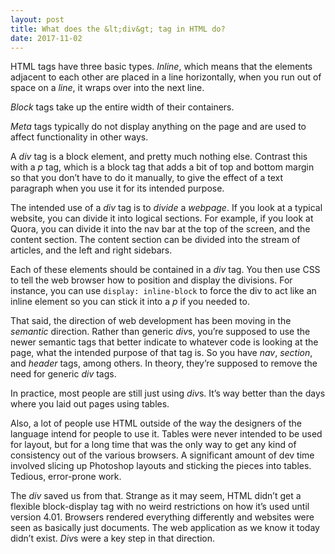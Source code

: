 ```yaml
---
layout: post
title: What does the &lt;div&gt; tag in HTML do?
date: 2017-11-02
---
```


<p>HTML tags have three basic types. <i>Inline</i>, which means that the elements adjacent to each other are placed in a line horizontally, when you run out of space on a <i>line</i>, it wraps over into the next line.</p><p><i>Block</i> tags take up the entire width of their containers.</p><p><i>Meta</i> tags typically do not display anything on the page and are used to affect functionality in other ways.</p><p>A <i>div</i> tag is a block element, and pretty much nothing else. Contrast this with a <i>p </i>tag, which is a block tag that adds a bit of top and bottom margin so that you don’t have to do it manually, to give the effect of a text paragraph when you use it for its intended purpose.</p><p>The intended use of a <i>div</i> tag is to <i>divide</i> a<i> webpage</i>. If you look at a typical website, you can divide it into logical sections. For example, if you look at Quora, you can divide it into the nav bar at the top of the screen, and the content section. The content section can be divided into the stream of articles, and the left and right sidebars.</p><p>Each of these elements should be contained in a <i>div</i> tag. You then use CSS to tell the web browser how to position and display the divisions. For instance, you can use <code class="prettyprint inline prettyprinted" style="">display: inline-block</code> to force the div to act like an inline element so you can stick it into a <i>p</i> if you needed to.</p><p>That said, the direction of web development has been moving in the <i>semantic</i> direction. Rather than generic <i>div</i>s, you’re supposed to use the newer semantic tags that better indicate to whatever code is looking at the page, what the intended purpose of that tag is. So you have <i>nav</i>, <i>section</i>, and <i>header</i> tags, among others. In theory, they’re supposed to remove the need for generic <i>div</i> tags.</p><p>In practice, most people are still just using <i>div</i>s. It’s way better than the days where you laid out pages using tables.</p><p>Also, a lot of people use HTML outside of the way the designers of the language intend for people to use it. Tables were never intended to be used for layout, but for a long time that was the only way to get any kind of consistency out of the various browsers. A significant amount of dev time involved slicing up Photoshop layouts and sticking the pieces into tables. Tedious, error-prone work.</p><p>The <i>div</i> saved us from that. Strange as it may seem, HTML didn’t get a flexible block-display tag with no weird restrictions on how it’s used until version 4.01. Browsers rendered everything differently and websites were seen as basically just documents. The web application as we know it today didn’t exist. <i>Div</i>s were a key step in that direction.</p>

